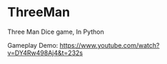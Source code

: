 # ThreeMan
Three Man Dice game, In Python

Gameplay Demo: https://www.youtube.com/watch?v=DY4Rw498Aj4&t=232s
